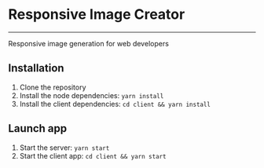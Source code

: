 # Responsive Image Creator
---
Responsive image generation for web developers


## Installation
1. Clone the repository
2. Install the node dependencies: `yarn install`
3. Install the client dependencies: `cd client && yarn install`

## Launch app
1. Start the server: `yarn start`
2. Start the client app: `cd client && yarn start`